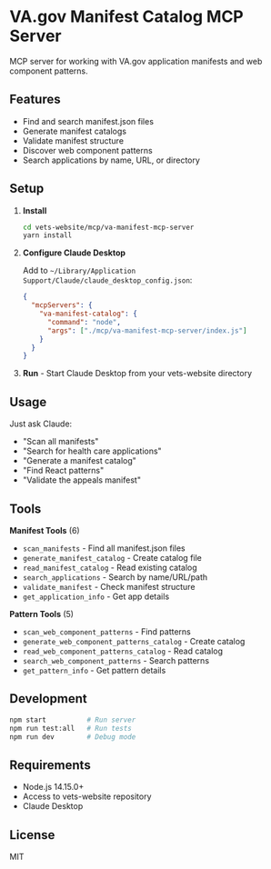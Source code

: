 # VA.gov Manifest Catalog MCP Server

MCP server for working with VA.gov application manifests and web component patterns.

## Features

- Find and search manifest.json files
- Generate manifest catalogs  
- Validate manifest structure
- Discover web component patterns
- Search applications by name, URL, or directory

## Setup

1. **Install**
   ```bash
   cd vets-website/mcp/va-manifest-mcp-server
   yarn install
   ```

2. **Configure Claude Desktop**
   
   Add to `~/Library/Application Support/Claude/claude_desktop_config.json`:
   ```json
   {
     "mcpServers": {
       "va-manifest-catalog": {
         "command": "node",
         "args": ["./mcp/va-manifest-mcp-server/index.js"]
       }
     }
   }
   ```

3. **Run** - Start Claude Desktop from your vets-website directory

## Usage

Just ask Claude:
- "Scan all manifests"
- "Search for health care applications"
- "Generate a manifest catalog"
- "Find React patterns"
- "Validate the appeals manifest"

## Tools

**Manifest Tools** (6)
- `scan_manifests` - Find all manifest.json files
- `generate_manifest_catalog` - Create catalog file
- `read_manifest_catalog` - Read existing catalog
- `search_applications` - Search by name/URL/path
- `validate_manifest` - Check manifest structure
- `get_application_info` - Get app details

**Pattern Tools** (5)
- `scan_web_component_patterns` - Find patterns
- `generate_web_component_patterns_catalog` - Create catalog
- `read_web_component_patterns_catalog` - Read catalog
- `search_web_component_patterns` - Search patterns
- `get_pattern_info` - Get pattern details

## Development

```bash
npm start          # Run server
npm run test:all   # Run tests
npm run dev        # Debug mode
```

## Requirements

- Node.js 14.15.0+
- Access to vets-website repository
- Claude Desktop

## License

MIT